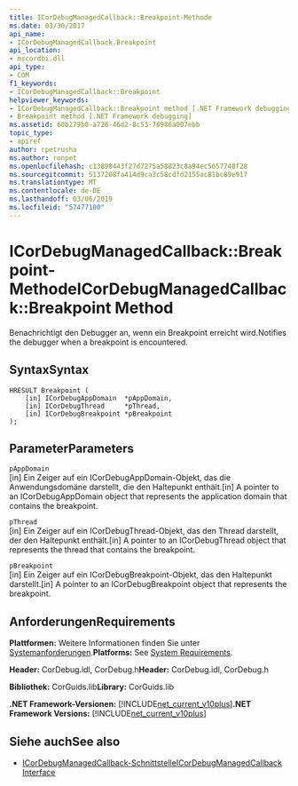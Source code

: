 ```yaml
---
title: ICorDebugManagedCallback::Breakpoint-Methode
ms.date: 03/30/2017
api_name:
- ICorDebugManagedCallback.Breakpoint
api_location:
- mscordbi.dll
api_type:
- COM
f1_keywords:
- ICorDebugManagedCallback::Breakpoint
helpviewer_keywords:
- ICorDebugManagedCallback::Breakpoint method [.NET Framework debugging]
- Breakpoint method [.NET Framework debugging]
ms.assetid: 60b279b0-a726-46d2-8c53-76986a007ebb
topic_type:
- apiref
author: rpetrusha
ms.author: ronpet
ms.openlocfilehash: c13898443f27d7275a58823c8a94ec5657748f28
ms.sourcegitcommit: 5137208fa414d9ca3c58cdfd2155ac81bc89e917
ms.translationtype: MT
ms.contentlocale: de-DE
ms.lasthandoff: 03/06/2019
ms.locfileid: "57477100"
---
```

# <a name="icordebugmanagedcallbackbreakpoint-method"></a><span data-ttu-id="cdbc3-102">ICorDebugManagedCallback::Breakpoint-Methode</span><span class="sxs-lookup"><span data-stu-id="cdbc3-102">ICorDebugManagedCallback::Breakpoint Method</span></span>
<span data-ttu-id="cdbc3-103">Benachrichtigt den Debugger an, wenn ein Breakpoint erreicht wird.</span><span class="sxs-lookup"><span data-stu-id="cdbc3-103">Notifies the debugger when a breakpoint is encountered.</span></span>  
  
## <a name="syntax"></a><span data-ttu-id="cdbc3-104">Syntax</span><span class="sxs-lookup"><span data-stu-id="cdbc3-104">Syntax</span></span>  
  
```  
HRESULT Breakpoint (  
    [in] ICorDebugAppDomain  *pAppDomain,  
    [in] ICorDebugThread     *pThread,  
    [in] ICorDebugBreakpoint *pBreakpoint  
);  
```  
  
## <a name="parameters"></a><span data-ttu-id="cdbc3-105">Parameter</span><span class="sxs-lookup"><span data-stu-id="cdbc3-105">Parameters</span></span>  
 `pAppDomain`  
 <span data-ttu-id="cdbc3-106">[in] Ein Zeiger auf ein ICorDebugAppDomain-Objekt, das die Anwendungsdomäne darstellt, die den Haltepunkt enthält.</span><span class="sxs-lookup"><span data-stu-id="cdbc3-106">[in] A pointer to an ICorDebugAppDomain object that represents the application domain that contains the breakpoint.</span></span>  
  
 `pThread`  
 <span data-ttu-id="cdbc3-107">[in] Ein Zeiger auf ein ICorDebugThread-Objekt, das den Thread darstellt, der den Haltepunkt enthält.</span><span class="sxs-lookup"><span data-stu-id="cdbc3-107">[in] A pointer to an ICorDebugThread object that represents the thread that contains the breakpoint.</span></span>  
  
 `pBreakpoint`  
 <span data-ttu-id="cdbc3-108">[in] Ein Zeiger auf ein ICorDebugBreakpoint-Objekt, das den Haltepunkt darstellt.</span><span class="sxs-lookup"><span data-stu-id="cdbc3-108">[in] A pointer to an ICorDebugBreakpoint object that represents the breakpoint.</span></span>  
  
## <a name="requirements"></a><span data-ttu-id="cdbc3-109">Anforderungen</span><span class="sxs-lookup"><span data-stu-id="cdbc3-109">Requirements</span></span>  
 <span data-ttu-id="cdbc3-110">**Plattformen:** Weitere Informationen finden Sie unter [Systemanforderungen](../../../../docs/framework/get-started/system-requirements.md).</span><span class="sxs-lookup"><span data-stu-id="cdbc3-110">**Platforms:** See [System Requirements](../../../../docs/framework/get-started/system-requirements.md).</span></span>  
  
 <span data-ttu-id="cdbc3-111">**Header:** CorDebug.idl, CorDebug.h</span><span class="sxs-lookup"><span data-stu-id="cdbc3-111">**Header:** CorDebug.idl, CorDebug.h</span></span>  
  
 <span data-ttu-id="cdbc3-112">**Bibliothek:** CorGuids.lib</span><span class="sxs-lookup"><span data-stu-id="cdbc3-112">**Library:** CorGuids.lib</span></span>  
  
 <span data-ttu-id="cdbc3-113">**.NET Framework-Versionen:** [!INCLUDE[net_current_v10plus](../../../../includes/net-current-v10plus-md.md)]</span><span class="sxs-lookup"><span data-stu-id="cdbc3-113">**.NET Framework Versions:** [!INCLUDE[net_current_v10plus](../../../../includes/net-current-v10plus-md.md)]</span></span>  
  
## <a name="see-also"></a><span data-ttu-id="cdbc3-114">Siehe auch</span><span class="sxs-lookup"><span data-stu-id="cdbc3-114">See also</span></span>
- [<span data-ttu-id="cdbc3-115">ICorDebugManagedCallback-Schnittstelle</span><span class="sxs-lookup"><span data-stu-id="cdbc3-115">ICorDebugManagedCallback Interface</span></span>](../../../../docs/framework/unmanaged-api/debugging/icordebugmanagedcallback-interface.md)
